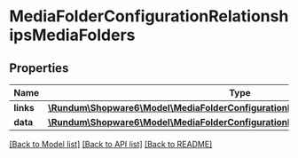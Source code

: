 # MediaFolderConfigurationRelationshipsMediaFolders

## Properties
Name | Type | Description | Notes
------------ | ------------- | ------------- | -------------
**links** | [**\Rundum\Shopware6\Model\MediaFolderConfigurationRelationshipsMediaFoldersLinks**](MediaFolderConfigurationRelationshipsMediaFoldersLinks.md) |  | [optional] 
**data** | [**\Rundum\Shopware6\Model\MediaFolderConfigurationRelationshipsMediaFoldersData[]**](MediaFolderConfigurationRelationshipsMediaFoldersData.md) |  | [optional] 

[[Back to Model list]](../../README.md#documentation-for-models) [[Back to API list]](../../README.md#documentation-for-api-endpoints) [[Back to README]](../../README.md)


